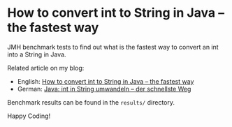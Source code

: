 # How to convert int to String in Java – the fastest way

JMH benchmark tests to find out what is the fastest way to convert an int into a String in Java.

Related article on my blog:
* English: [How to convert int to String in Java – the fastest way](https://www.happycoders.eu/java/how-to-convert-int-to-string-fastest/)
* German: [Java: int in String umwandeln – der schnellste Weg](https://www.happycoders.eu/de/java/int-in-string-umwandeln-schnellster-weg/)

Benchmark results can be found in the `results/` directory.

Happy Coding!
